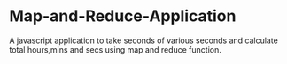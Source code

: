 # Map-and-Reduce-Application
A  javascript application to take seconds of various seconds and calculate total hours,mins and secs using map and reduce function.
